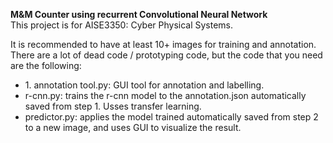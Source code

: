 **M&M Counter using recurrent Convolutional Neural Network**<br>
This project is for AISE3350: Cyber Physical Systems.<br>

It is recommended to have at least 10+ images for training and annotation.
There are a lot of dead code / prototyping code, but the code that you need are the following:<br>
<ul>
  <li>1. annotation tool.py: GUI tool for annotation and labelling.</li>
  <li>r-cnn.py: trains the r-cnn model to the annotation.json automatically saved from step 1. Usses transfer learning.</li>
  <li>predictor.py: applies the model trained automatically saved from step 2 to a new image, and uses GUI to visualize the result. </li>
</ul>
